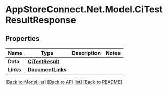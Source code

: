 # AppStoreConnect.Net.Model.CiTestResultResponse

## Properties

Name | Type | Description | Notes
------------ | ------------- | ------------- | -------------
**Data** | [**CiTestResult**](CiTestResult.md) |  | 
**Links** | [**DocumentLinks**](DocumentLinks.md) |  | 

[[Back to Model list]](../README.md#documentation-for-models) [[Back to API list]](../README.md#documentation-for-api-endpoints) [[Back to README]](../README.md)

